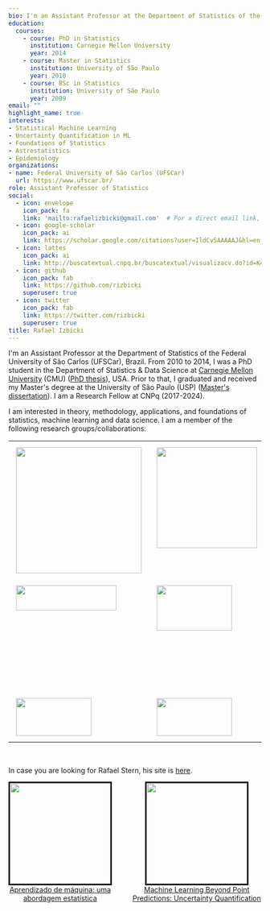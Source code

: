 ```yaml
---
bio: I'm an Assistant Professor at the Department of Statistics of the Federal University of São Carlos (UFSCar), Brazil. From 2010 to 2014, I was a PhD student in the  Department of Statistics & Data Science at [Carnegie Mellon University](http://www.stat.cmu.edu/), USA. Prior to that, I graduated and received by Master's degree at the University of São Paulo (USP). I am a Research Fellow at CNPq (2017-2024). 
education:
  courses:
    - course: PhD in Statistics 
      institution: Carnegie Mellon University
      year: 2014
    - course: Master in Statistics 
      institution: University of São Paulo
      year: 2010
    - course: BSc in Statistics
      institution: University of São Paulo
      year: 2009
email: ""
highlight_name: true
interests:
- Statistical Machine Learning
- Uncertainty Quantification in ML
- Foundations of Statistics
- Astrostatistics
- Epidemiology
organizations:
- name: Federal University of São Carlos (UFSCar)
  url: https://www.ufscar.br/
role: Assistant Professor of Statistics
social:
  - icon: envelope
    icon_pack: fa
    link: 'mailto:rafaelizbicki@gmail.com'  # For a direct email link, use "mailto:test@example.org".
  - icon: google-scholar
    icon_pack: ai
    link: https://scholar.google.com/citations?user=IldCv5AAAAAJ&hl=en
  - icon: lattes
    icon_pack: ai
    link: http://buscatextual.cnpq.br/buscatextual/visualizacv.do?id=K4269225J9
  - icon: github
    icon_pack: fab
    link: https://github.com/rizbicki
    superuser: true
  - icon: twitter
    icon_pack: fab
    link: https://twitter.com/rizbicki
    superuser: true
title: Rafael Izbicki
---
```


I'm an Assistant Professor at the Department of Statistics of the Federal University of São Carlos (UFSCar), Brazil. From 2010 to 2014, I was a PhD student in the  Department of Statistics & Data Science at [Carnegie Mellon University](http://www.stat.cmu.edu/) (CMU) ([PhD thesis](../../IzbickiThesis.pdf)), USA. Prior to that, I graduated and received my Master's degree at the University of São Paulo (USP) ([Master's dissertation](../../DissertacaoIzbicki.pdf)). I am a Research Fellow at CNPq (2017-2024). 

I am interested in theory, methodology, applications, and foundations of statistics, machine learning and data science.
I am a member of the following research groups/collaborations:

<style type="text/css">
  td {
    padding: 12px 15px;
  }
}
</style>
 
<table>
  <tr>
    <td valign="top"><a href = "http://www.small.ufscar.br/"><img src="https://www.small-lab.science/figures/logo.png" width="250"></a></td>
    <td valign="top"><a href = "http://www.gis.des.ufscar.br/index.php"><img src="img/gis.png" width="200"></a></td>
    <td valign="top"><a href = "https://www.splus.iag.usp.br/"><img src="https://www.splus.iag.usp.br/wp-content/themes/splus-theme/img/splus-cropped@2x.png" width="200"></a></td>
  </tr>
  
  <tr>
  <td valign="top"><a href = "https://www.stat.cmu.edu/stamps/"><img src="../img/stamps.png" style="width: 200px; height: 50px;"></a></td>
    <td valign="top"><a href = "https://www.taxep.ufscar.br/"><img src="https://www.taxep.ufscar.br/@@site-logo/taxep-logo-square-100px.png" 
     style="width: 150px; height: 90px;"></a></td>
    <td valign="top"><a href = "https://bpg-lsst-dev.linea.org.br/"><img src="https://bpg-lsst.linea.org.br/wp-content/themes/lsst-brazil/imagens/Brazil_LSSTLogo_b_small.png" width="200"></a></td>
  </tr>
  
  <tr>
  <td valign="top"><a href = "https://www.cin.ufpe.br/~iaia/"><img src="https://www.cin.ufpe.br/~iaia/index_files/image001.png" style="width: 150px; height: 75px;"></a></td>
  <td valign="top"><a href = "https://hiaac.unicamp.br/"><img src="https://hiaac.unicamp.br/wp-content/themes/hiaac_portal/assets/images/logo.svg" style="width: 150px; height: 75px;"></a></td>
  </tr>
  
  
</table>
<br>

In case you are looking for Rafael Stern, his site is [here](http://www.rafaelstern.science).


<div style="display: flex; justify-content: center; align-items: flex-start; gap: 40px;">
  <!-- First image and text -->
  <div style="text-align: center;">
    <a href="/ame">
      <img src="img/ame.png" alt="" width="200px" style="border: 3px solid"/>
    </a>
    <div>
      <a href="/ame">Aprendizado de máquina: uma abordagem estatística</a>
    </div>
  </div>

  <!-- Second image and caption -->
  <div style="text-align: center;">
    <a href="/uq4ml">
      <img src="../img/uq4ml_cover.png" alt="" width="200px" style="border: 3px solid"/>
    </a>
    <div>
      <a href="/uq4ml">Machine Learning Beyond Point Predictions: Uncertainty Quantification</a>
    </div>
  </div>
</div>




<!-- Google tag (gtag.js) -->
<script async src="https://www.googletagmanager.com/gtag/js?id=G-8F80C9P3HV"></script>
<script>
  window.dataLayer = window.dataLayer || [];
  function gtag(){dataLayer.push(arguments);}
  gtag('js', new Date());

  gtag('config', 'G-8F80C9P3HV');
</script>
